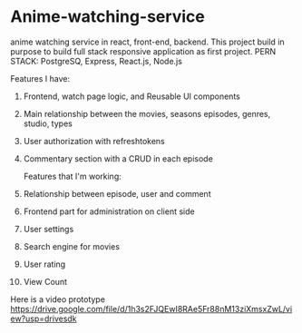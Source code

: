 # Anime-watching-service
anime watching service in react, front-end, backend.
This project build in purpose to build full stack responsive application as first project.
PERN STACK: PostgreSQ, Express, React.js, Node.js

   Features I have:
1. Frontend, watch page logic, and Reusable UI components
2. Main relationship between the movies, seasons episodes, genres, studio, types
3. User authorization with refreshtokens
4. Commentary section with a CRUD in each episode 
   
    Features that I'm working:
1. Relationship between episode, user and comment
2. Frontend part for administration on client side 
3. User settings
4. Search engine for movies
5. User rating
6. View Count


Here is a video prototype 
https://drive.google.com/file/d/1h3s2FJQEwI8RAe5Fr88nM13ziXmsxZwL/view?usp=drivesdk
